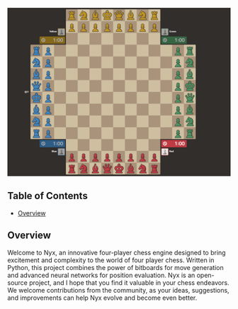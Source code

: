 ![four player chess](.github/four-player-chess.png)

## Table of Contents
- [Overview](#overview)

## Overview

Welcome to Nyx, an innovative four-player chess engine designed to bring excitement and complexity to the world of four player chess. Written in Python, this project combines the power of bitboards for move generation and advanced neural networks for position evaluation. Nyx is an open-source project, and I hope that you find it valuable in your chess endeavors. We welcome contributions from the community, as your ideas, suggestions, and improvements can help Nyx evolve and become even better.